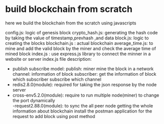 # build blockchain from scratch
 here we build the blockchain from the scratch using javascripts

config.js: logic of genesis block
crypto_hash.js: generating the hash code by taking the value of timestamp,prevhash ,and data
block.js: logic to creating the blocks 
blockchain.js : actual blockchain 
average_time.js: to mine and add the valid block by the miner and check the average time of mined block
index.js : use express.js library to connect the minner in a website or server
index.js file description:
 - publish subscribe model:
    publish: miner mine the block in a network
    channel: information of block
    subscriber: get the information of block which subscriber subscribe which channel
 - redis2.8.0(module): required for taking the json response by the node server
 - cross-env5.2.0(module): require to run multiple node(miner) to change the port dynamically    
 -request2.88.0(module): to sync the all peer node getting the whole information about blockchain
install the postman application for the request to add block using post method
    